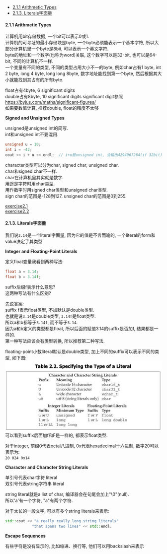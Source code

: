 <!-- TOC -->

- [2.1.1 Arithmetic Types](#211-arithmetic-types)
- [2.1.3. Literals字面量](#213-literals字面量)

<!-- /TOC -->

<a id="markdown-211-arithmetic-types" name="211-arithmetic-types"></a>
#### 2.1.1 Arithmetic Types

计算机用bit存储数据, 一个bit可以表示0或1.  
计算机的可寻址的最小存储块是byte, 一个byte必须能表示一个基本字符, 所以大部分计算机里一个byte是8bit, 可以表示一个英文字符.  
byte的地址和一个数字(也称为word)关联, 这个数字可以是32-bit, 也可以是64-bit, 不同的计算机不一样.  
一个变量有不同的类型, 不同的类型占用大小不一的byte, 例如char占有1 byte, int 2 byte, long 4 byte, long long 8byte, 数字地址能找到第一个byte, 然后根据其大小就能找到其占有的所有byte.

float占有4byte, 6 significant digits  
double占有8byte, 10 significant digits
significant digit参照<https://byjus.com/maths/significant-figures/>  
如果要数值计算, 推荐double, float的精度不太够

**Signed and Unsigned Types**

unsigned是unsigned int的简写.  
int和unsigned int不要混用.
```cpp
unsigned u = 10;
int i = -42;
cout << i + u << endl;  // i+u是unsigned int, 会输出4294967264(if 32bit)
```

character类型可以分为char, signed char, unsigned char.  
char和signed char不一样.  
char在计算机里其实就是数字.  
用途是字符时用char类型.  
用作数字时用signed char类型和unsigned char类型.  
sign char的范围是-128到127. unsigned char的范围是0到255.

<a href="code/chapter_2_viariables_and_basic_types/exercise2.1.cpp">exercise2.1<a>  
<a href="code/chapter_2_viariables_and_basic_types/exercise2.2.cpp">exercise2.2<a>

<a id="markdown-213-literals字面量" name="213-literals字面量"></a>
#### 2.1.3. Literals字面量

我们说`3.14`是一个literal字面量, 因为它的值是不言而喻的, 一个literal的form和value决定了其类型.  

**Integer and Floating-Point Literals**

定义float变量我看到两种写法:  
```cpp
float a = 3.14;
float b = 3.14f;
```
suffix后缀f表示什么意思?  
这两种写法有什么区别?  

先说答案:  
suffix f表示float类型, 不加默认是double类型.  
也就是说`3.14`是double类型, `3.14f`是float类型.   
所以a和b都等于`3.14f`, 而不等于`3.14`.    
因为a和b定义的类型都是float, 所以后面的赋值3.14的suffix是否加f, 结果都是一样的.  
第一种写法应该会有类型转换, 所以推荐第二种写法.

floating-point小数literal默认是double类型, 加上不同的suffix可以表示不同的类型, 如下图:  
<img src="_images/literal_types.png">  
可以看到suffix后面加f和F是一样的, 都表示float类型.

对于integer, 前缀0代表octal八进制, 0x代表hexadecimal十六进制, 数字20可以表示为:  
`20 024 0x14`

**Character and Character String Literals**

单引号代表char字符 literal  
双引号代表string字符串 literal  

string literal就是a list of char, 编译器会在句尾会加上"\0"(null).  
所以'a'有一个字符, "a"有两个字符.  

对于太长的一段文字, 可以有多个string literals来表示:
```cpp
std::cout << "a really really long string literals"
            "that spans two lines" << std::endl;
```

**Escape Sequences**

有些字符是没有显示的, 比如缩进、换行等, 他们可以用backslash来表示